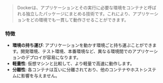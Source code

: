 >Dockerは、アプリケーションとその実行に必要な環境をコンテナと呼ばれる独立したパッケージにまとめる技術です。これにより、アプリケーションをどの環境でも一貫して動作させることができます。

### 特徴

-   **環境の持ち運び**: アプリケーションを動かす環境ごと持ち運ぶことができます。開発環境、テスト環境、本番環境など、異なる環境間でのアプリケーションのデプロイが容易になります。
-   **軽量性**: 仮想マシンと比較して、より軽量で高速に動作します。
-   **分離性**: 各コンテナは互いに分離されており、他のコンテナやホストシステムに影響を与えません。


